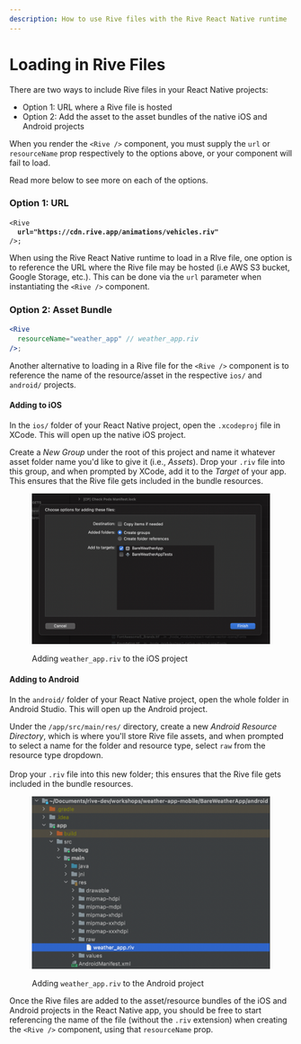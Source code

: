 ```yaml
---
description: How to use Rive files with the Rive React Native runtime
---
```


# Loading in Rive Files

There are two ways to include Rive files in your React Native projects:

* Option 1: URL where a Rive file is hosted
* Option 2: Add the asset to the asset bundles of the native iOS and Android projects

When you render the `<Rive />` component, you must supply the `url` or `resourceName` prop respectively to the options above, or your component will fail to load.

Read more below to see more on each of the options.

### Option 1: URL

<pre class="language-jsx"><code class="lang-jsx">&#x3C;Rive
<strong>  url="https://cdn.rive.app/animations/vehicles.riv"
</strong>/>;</code></pre>

When using the Rive React Native runtime to load in a RIve file, one option is to reference the URL where the Rive file may be hosted (i.e AWS S3 bucket, Google Storage, etc.). This can be done via the `url` parameter when instantiating the `<Rive />` component.

### Option 2: Asset Bundle

```jsx
<Rive
  resourceName="weather_app" // weather_app.riv
/>;
```

Another alternative to loading in a Rive file for the `<Rive />` component is to reference the name of the resource/asset in the respective `ios/` and `android/` projects.

#### Adding to iOS

In the `ios/` folder of your React Native project, open the `.xcodeproj` file in XCode. This will open up the native iOS project.

Create a _New Group_ under the root of this project and name it whatever asset folder name you'd like to give it (i.e., _Assets_). Drop your `.riv` file into this group, and when prompted by XCode, add it to the _Target_ of your app. This ensures that the Rive file gets included in the bundle resources.

<figure><img src="../../../.gitbook/assets/Screen Shot 2022-08-25 at 10.20.00 PM.png" alt=""><figcaption><p>Adding <code>weather_app.riv</code> to the iOS project</p></figcaption></figure>

#### Adding to Android

In the `android/` folder of your React Native project, open the whole folder in Android Studio. This will open up the Android project.&#x20;

Under the `/app/src/main/res/` directory, create a new _Android Resource Directory_, which is where you'll store Rive file assets, and when prompted to select a name for the folder and resource type, select `raw` from the resource type dropdown.\
\
Drop your `.riv` file into this new folder; this ensures that the Rive file gets included in the bundle resources.

<figure><img src="../../../.gitbook/assets/Screen Shot 2022-08-25 at 10.29.37 PM.png" alt=""><figcaption><p>Adding <code>weather_app.riv</code> to the Android project</p></figcaption></figure>

Once the Rive files are added to the asset/resource bundles of the iOS and Android projects in the React Native app, you should be free to start referencing the name of the file (without the `.riv` extension) when creating the `<Rive />` component, using that `resourceName` prop.

